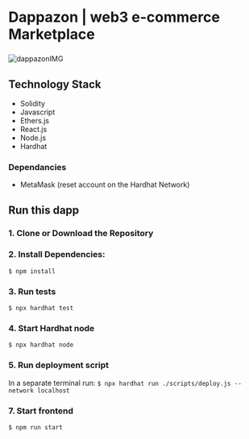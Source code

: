 # Dappazon | web3 e-commerce Marketplace
###
![dappazonIMG](https://github.com/Antharithm/Dappazon/assets/83500098/bc3ecc4f-4dc4-400f-bd99-e06e13e01344)
###
## Technology Stack

- Solidity
- Javascript
- Ethers.js
- React.js
- Node.js
- Hardhat

### Dependancies
- MetaMask (reset account on the Hardhat Network)

## Run this dapp
### 1. Clone or Download the Repository

### 2. Install Dependencies:
`$ npm install`

### 3. Run tests
`$ npx hardhat test`

### 4. Start Hardhat node
`$ npx hardhat node`

### 5. Run deployment script
In a separate terminal run:
`$ npx hardhat run ./scripts/deploy.js --network localhost`

### 7. Start frontend
`$ npm run start`
